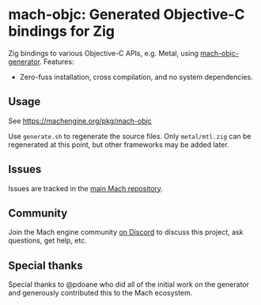 # mach-objc: Generated Objective-C bindings for Zig

Zig bindings to various Objective-C APIs, e.g. Metal, using [mach-objc-generator](https://github.com/hexops/mach-objc-generator). Features:

- Zero-fuss installation, cross compilation, and no system dependencies.

## Usage

See https://machengine.org/pkg/mach-objc

Use `generate.sh` to regenerate the source files. Only `metal/mtl.zig` can be regenerated at this point, but other frameworks may be added later.

## Issues

Issues are tracked in the [main Mach repository](https://github.com/hexops/mach/issues?q=is%3Aissue+is%3Aopen+label%3Aobjc).

## Community

Join the Mach engine community [on Discord](https://discord.gg/XNG3NZgCqp) to discuss this project, ask questions, get help, etc.

## Special thanks

Special thanks to @pdoane who did all of the initial work on the generator and generously contributed this to the Mach ecosystem.

